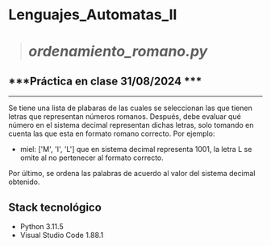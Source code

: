 # Lenguajes_Automatas_II


> # ***ordenamiento_romano.py***
## ***Práctica en clase  31/08/2024 ***
---
Se tiene una lista de plabaras de las cuales se seleccionan las que tienen letras que representan números romanos.
Después, debe evaluar qué número en el sistema decimal representan dichas letras, solo tomando en cuenta las que esta en formato romano correcto.
Por ejemplo:
- miel: ['M', 'I', 'L'] que en sistema decimal representa 1001, la letra L se omite al no pertenecer al formato correcto.
  
Por último, se ordena las palabras de acuerdo al valor del sistema decimal obtenido.

## Stack tecnológico
- Python 3.11.5
- Visual Studio Code 1.88.1
